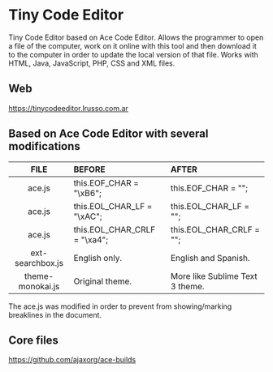 # Tiny Code Editor

Tiny Code Editor based on Ace Code Editor. Allows the programmer to open a file of the computer, work on it online with this tool and then download it to the computer in order to update the local version of that file. Works with HTML, Java, JavaScript, PHP, CSS and XML files.

## Web

https://tinycodeeditor.lrusso.com.ar

## Based on Ace Code Editor with several modifications

| FILE | BEFORE | AFTER |
| :------------: | :------------ | :------------ |
| ace.js | this.EOF_CHAR = "\xB6"; | this.EOF_CHAR = ""; |
| ace.js | this.EOL_CHAR_LF = "\xAC"; | this.EOL_CHAR_LF = ""; |
| ace.js | this.EOL_CHAR_CRLF = "\xa4"; | this.EOL_CHAR_CRLF = ""; |
| ext-searchbox.js | English only. | English and Spanish. |
| theme-monokai.js | Original theme. | More like Sublime Text 3 theme. |

The ace.js was modified in order to prevent from showing/marking breaklines in the document.

## Core files
https://github.com/ajaxorg/ace-builds
